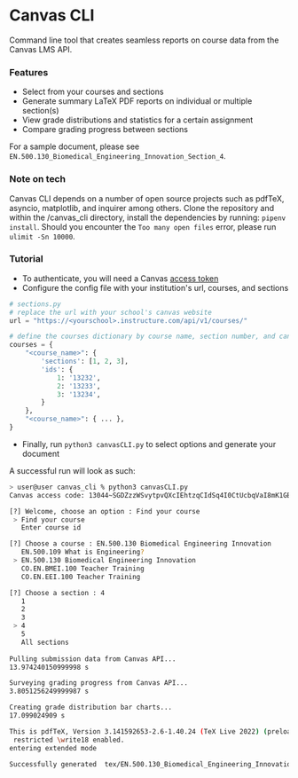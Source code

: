 # Canvas CLI

Command line tool that creates seamless reports on course data from the Canvas LMS API.

### Features

- Select from your courses and sections
- Generate summary LaTeX PDF reports on individual or multiple section(s)
- View grade distributions and statistics for a certain assignment
- Compare grading progress between sections

For a sample document, please see ```EN.500.130_Biomedical_Engineering_Innovation_Section_4```. 

### Note on tech

Canvas CLI depends on a number of open source projects such as pdfTeX, asyncio, matplotlib, and inquirer among others. Clone the repository and within the /canvas_cli directory, install the dependencies by running: ```pipenv install```. Should you encounter the ```Too many open files``` error, please run ```ulimit -Sn 10000```. 

### Tutorial

- To authenticate, you will need a Canvas [access token](https://community.canvaslms.com/t5/Canvas-Developers-Group/A-Simple-Python-GET-Script/ba-p/273742)
- Configure the config file with your institution's url, courses, and sections

```py
# sections.py
# replace the url with your school's canvas website  
url = "https://<yourschool>.instructure.com/api/v1/courses/"

# define the courses dictionary by course name, section number, and canvas ids  
courses = {
    "<course_name>": {
        'sections': [1, 2, 3],
        'ids': {
            1: '13232',
            2: '13233',
            3: '13234',
        }
    },
    "<course_name>": { ... },
}
```

- Finally, run ```python3 canvasCLI.py``` to select options and generate your document

A successful run will look as such:

```sh
> user@user canvas_cli % python3 canvasCLI.py
Canvas access code: 13044~SGDZzzWSvytpvQXcIEhtzqCIdSq4I0CtUcbqVaI8mK1GBihXsD9sm2yJ8qjtYa6Y

[?] Welcome, choose an option : Find your course
 > Find your course
   Enter course id

[?] Choose a course : EN.500.130 Biomedical Engineering Innovation
   EN.500.109 What is Engineering?
 > EN.500.130 Biomedical Engineering Innovation
   CO.EN.BMEI.100 Teacher Training
   CO.EN.EEI.100 Teacher Training

[?] Choose a section : 4
   1
   2
   3
 > 4
   5
   All sections
   
Pulling submission data from Canvas API... 
13.974240150999998 s

Surveying grading progress from Canvas API... 
3.8051256249999987 s

Creating grade distribution bar charts... 
17.099024909 s

This is pdfTeX, Version 3.141592653-2.6-1.40.24 (TeX Live 2022) (preloaded format=pdflatex)
 restricted \write18 enabled.
entering extended mode

Successfully generated	tex/EN.500.130_Biomedical_Engineering_Innovation_Section_4.tex!
```
